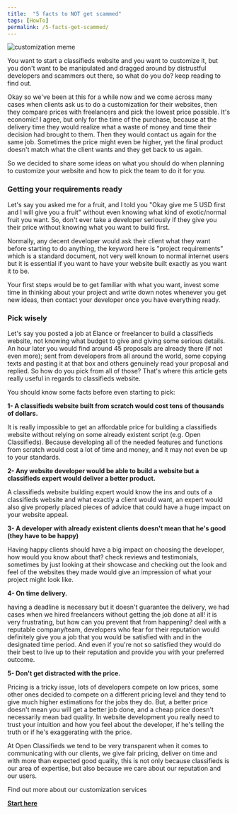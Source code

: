```yaml
---
title:  "5 facts to NOT get scammed"
tags: [HowTo]
permalink: /5-facts-get-scammed/
---
```

![customization meme](//open-classifieds.com/wp-content/uploads/2014/04/customization-meme1.jpg)

You want to start a classifieds website and you want to customize it, but you don't want to be manipulated and dragged around by distrustful developers and scammers out there, so what do you do? keep reading to find out.

Okay so we've been at this for a while now and we come across many cases when clients ask us to do a customization for their websites, then they compare prices with freelancers and pick the lowest price possible. It's economic! I agree, but only for the time of the purchase, because at the delivery time they would realize what a waste of money and time their decision had brought to them. Then they would contact us again for the same job. Sometimes the price might even be higher, yet the final product doesn't match what the client wants and they get back to us again.

So we decided to share some ideas on what you should do when planning to customize your website and how to pick the team to do it for you.

### Getting your requirements ready

Let's say you asked me for a fruit, and I told you "Okay give me 5 USD first and I will give you a fruit" without even knowing what kind of exotic/normal fruit you want. So, don't ever take a developer seriously if they give you their price without knowing what you want to build first.

Normally, any decent developer would ask their client what they want before starting to do anything, the keyword here is "project requirements" which is a standard document, not very well known to normal internet users but it is essential if you want to have your website built exactly as you want it to be.

Your first steps would be to get familiar with what you want, invest some time in thinking about your project and write down notes whenever you get new ideas, then contact your developer once you have everything ready.

### Pick wisely

Let's say you posted a job at Elance or freelancer to build a classifieds website, not knowing what budget to give and giving some serious details. An hour later you would find around 45 proposals are already there (if not even more); sent from developers from all around the world, some copying texts and pasting it at that box and others genuinely read your proposal and replied. So how do you pick from all of those? That's where this article gets really useful in regards to classifieds website.

You should know some facts before even starting to pick:

**1- A classifieds website built from scratch would cost tens of thousands of dollars.**

It is really impossible to get an affordable price for building a classifieds website without relying on some already existent script (e.g. Open Classifieds). Because developing all of the needed features and functions from scratch would cost a lot of time and money, and it may not even be up to your standards.

**2- Any website developer would be able to build a website but a classifieds expert would deliver a better product.**

A classifieds website building expert would know the ins and outs of a classifieds website and what exactly a client would want, an expert would also give properly placed pieces of advice that could have a huge impact on your website appeal.

**3- A developer with already existent clients doesn't mean that he's good (they have to be happy)**

Having happy clients should have a big impact on choosing the developer, how would you know about that? check reviews and testimonials, sometimes by just looking at their showcase and checking out the look and feel of the websites they made would give an impression of what your project might look like.

**4- On time delivery.**

having a deadline is necessary but it doesn't guarantee the delivery, we had cases when we hired freelancers without getting the job done at all! it is very frustrating, but how can you prevent that from happening? deal with a reputable company/team, developers who fear for their reputation would definitely give you a job that you would be satisfied with and in the designated time period. And even if you're not so satisfied they would do their best to live up to their reputation and provide you with your preferred outcome.

**5- Don't get distracted with the price.**

Pricing is a tricky issue, lots of developers compete on low prices, some other ones decided to compete on a different pricing level and they tend to give much higher estimations for the jobs they do. But, a better price doesn't mean you will get a better job done, and a cheap price doesn't necessarily mean bad quality. In website development you really need to trust your intuition and how you feel about the developer, if he's telling the truth or if he's exaggerating with the price.

At Open Classifieds we tend to be very transparent when it comes to communicating with our clients, we give fair pricing, deliver on time and with more than expected good quality, this is not only because classifieds is our area of expertise, but also because we care about our reputation and our users.

Find out more about our customization services 

**[Start here](//open-classifieds.com/customization/)**
